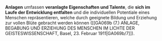 
**Anlagen** umfassen **veranlagte Eigenschaften und Talente**, die **sich im Laufe der Entwicklung entfalten** und die individuellen Potentiale eines Menschen repräsentieren, welche durch geeignete Bildung und Erziehung zur vollen Blüte gebracht werden können ([[GA069b (7.) ANLAGE, BEGABUNG UND ERZIEHUNG DES MENSCHEN IM LICHTE DER GEISTESWISSENSCHAFT, Basel, 23. Februar 1911|GA069b/7]]).
